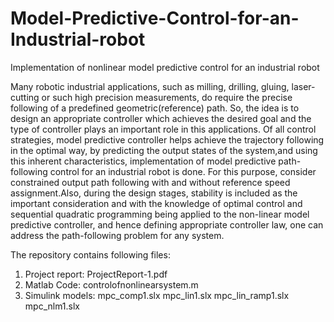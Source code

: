 # Model-Predictive-Control-for-an-Industrial-robot
Implementation of nonlinear model predictive control for an industrial robot


Many robotic industrial applications, such as milling, drilling, gluing, laser-cutting or such high precision measurements, do require the precise following of a predefined geometric(reference) path. So, the idea is to design an appropriate controller which achieves the desired goal and the type of controller plays an important role in this applications. Of all control strategies, model predictive controller helps achieve the trajectory following in the optimal way, by predicting the output states of the system,and using this inherent characteristics, implementation of model predictive path-following control for an industrial robot is done. For this purpose, consider constrained output path following with and without reference speed assignment.Also, during the design stages, stability is included as the important consideration and with the knowledge of optimal control and sequential quadratic programming being applied to the non-linear model predictive controller, and hence defining appropriate controller law, one can address the path-following problem for any system.


The repository contains following files:

1) Project report:          ProjectReport-1.pdf
2) Matlab Code:             controlofnonlinearsystem.m
3) Simulink models:         mpc_comp1.slx
                            mpc_lin1.slx
                            mpc_lin_ramp1.slx
                            mpc_nlm1.slx

